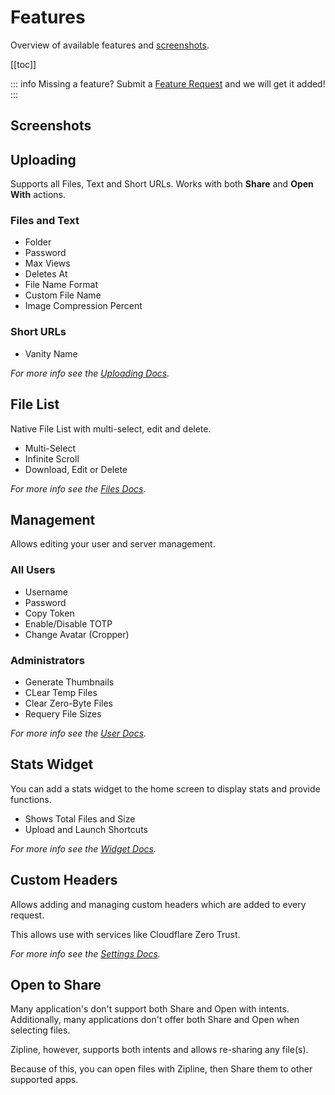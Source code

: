 # Features

Overview of available features and [screenshots](#screenshots).

[[toc]]

::: info
Missing a feature? Submit a [Feature Request](https://github.com/cssnr/zipline-android/discussions/categories/feature-requests) and we will get it added!
:::

## Screenshots

<Gallery
    :images="[
    'https://raw.githubusercontent.com/smashedr/repo-images/refs/heads/master/zipline/android/screenshots/1.jpg',
    'https://raw.githubusercontent.com/smashedr/repo-images/refs/heads/master/zipline/android/screenshots/2.jpg',
    'https://raw.githubusercontent.com/smashedr/repo-images/refs/heads/master/zipline/android/screenshots/3.jpg',
    'https://raw.githubusercontent.com/smashedr/repo-images/refs/heads/master/zipline/android/screenshots/4.jpg',
    'https://raw.githubusercontent.com/smashedr/repo-images/refs/heads/master/zipline/android/screenshots/5.jpg',
    'https://raw.githubusercontent.com/smashedr/repo-images/refs/heads/master/zipline/android/screenshots/6.jpg',
    'https://raw.githubusercontent.com/smashedr/repo-images/refs/heads/master/zipline/android/screenshots/7.jpg',
    'https://raw.githubusercontent.com/smashedr/repo-images/refs/heads/master/zipline/android/screenshots/8.jpg',
    'https://raw.githubusercontent.com/smashedr/repo-images/refs/heads/master/zipline/android/screenshots/9.jpg',
    'https://raw.githubusercontent.com/smashedr/repo-images/refs/heads/master/zipline/android/screenshots/10.jpg',
    'https://raw.githubusercontent.com/smashedr/repo-images/refs/heads/master/zipline/android/screenshots/11.jpg',
    'https://raw.githubusercontent.com/smashedr/repo-images/refs/heads/master/zipline/android/screenshots/12.jpg',
    'https://raw.githubusercontent.com/smashedr/repo-images/refs/heads/master/zipline/android/screenshots/13.jpg',
    'https://raw.githubusercontent.com/smashedr/repo-images/refs/heads/master/zipline/android/screenshots/14.jpg',
    'https://raw.githubusercontent.com/smashedr/repo-images/refs/heads/master/zipline/android/screenshots/15.jpg',
    'https://raw.githubusercontent.com/smashedr/repo-images/refs/heads/master/zipline/android/screenshots/16.jpg',
    'https://raw.githubusercontent.com/smashedr/repo-images/refs/heads/master/zipline/android/screenshots/17.jpg',
    'https://raw.githubusercontent.com/smashedr/repo-images/refs/heads/master/zipline/android/screenshots/18.jpg',
    ]"
/>

## Uploading

Supports all Files, Text and Short URLs. Works with both **Share** and **Open With** actions.

### Files and Text

- Folder
- Password
- Max Views
- Deletes At
- File Name Format
- Custom File Name
- Image Compression Percent

### Short URLs

- Vanity Name

_For more info see the [Uploading Docs](../docs/upload.md)._

## File List

Native File List with multi-select, edit and delete.

- Multi-Select
- Infinite Scroll
- Download, Edit or Delete

_For more info see the [Files Docs](../docs/files.md)._

## Management

Allows editing your user and server management.

### All Users

- Username
- Password
- Copy Token
- Enable/Disable TOTP
- Change Avatar (Cropper)

### Administrators

- Generate Thumbnails
- CLear Temp Files
- Clear Zero-Byte Files
- Requery File Sizes

_For more info see the [User Docs](../docs/user.md)._

## Stats Widget

You can add a stats widget to the home screen to display stats and provide functions.

- Shows Total Files and Size
- Upload and Launch Shortcuts

_For more info see the [Widget Docs](../docs/widget.md)._

## Custom Headers

Allows adding and managing custom headers which are added to every request.

This allows use with services like Cloudflare Zero Trust.

_For more info see the [Settings Docs](../docs/settings.md#custom-headers)._

## Open to Share

Many application's don't support both Share and Open with intents.
Additionally, many applications don't offer both Share and Open when selecting files.

Zipline, however, supports both intents and allows re-sharing any file(s).

Because of this, you can open files with Zipline, then Share them to other supported apps.
